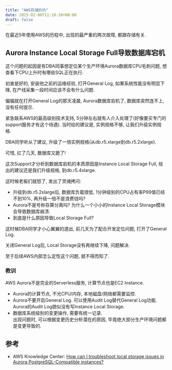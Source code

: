 ```yaml
---
title: "AWS存储的坑"
date: 2025-02-06T11:18:10+08:00
draft: false
---
```


在最近5年使用AWS的历程中, 出现的最严重的两次故障, 都跟存储有关.

## Aurora Instance Local Storage Full导致数据库宕机

这个问题的起因是有DBA同事想定位某个生产环境Aurora数据库CPU毛刺问题, 想查看下CPU上升时有哪些SQL正在执行.

初衷是好的, 安装他之前的运维经验, 打开General Log, 如果系统性能没有明显下降, 在产线采集一段时间应该不会有什么问题.

偏偏就在打开General Log的那天凌晨, Aurora数据库宕机了, 数据库突然连不上, 没有任何提示.

紧急联系AWS的最高级别技术支持, 5分钟左右就有人介入处理了(好像要买专门的support服务才有这个待遇). 当时给的建议是, 实例规格不够, 让我们升级实例规格.

DBA同学听从了建议, 升级了一倍实例规格(从db.r5.xlarge到db.r5.2xlarge).

可惜, 扛了几天, 数据库又跪了!

这次Support才分析到数据库宕机的本质原因是Instance Local Storage Full, 给出的建议还是我们升级规格, 到db.r5.4xlarge.

这时候老板们就怒了, 发出了灵魂拷问:
* 升级到db.r5.2xlarge后, 数据库负载很低, 1分钟级别的CPU占有率P99值已经不到10%, 再升级一倍不是浪费钱吗?
* Aurora不是号称存算分离吗? 为什么一个小小的Instance Local Storage模块会导致数据库崩溃.
* 到底是什么原因导致Local Storage Full?

这时候DBA同学才小心翼翼的道出, 前几天为了配合开发定位问题, 打开了General Log.

关闭General Log后, Local Storage没有再继续下降, 问题解决.

至于后续AWS内部怎么定性这个问题, 就不得而知了.

### 教训
AWS Aurora不是完全的Serverless服务, 计算节点也是EC2 Instance.

* Aurora的计算节点, 不光CPU/内存, 本地磁盘/网络都需要监控.
* Aurora不要开启General Log. 可以使用Audit Log替代General Log功能. <br/>
  Aurora的Audit Log貌似没有写Instance Local Storage.
* 数据库系统级别的变更操作, 需要有统一记录. <br/>
  出现问题时, 可以根据变更历史分析潜在的原因, 毕竟绝大部分生产环境问题都是变更导致的.


<!---
## Amazon MQ for RabbitMQ的Broker EBS磁盘空间满, 导致MQ不可用
-->

## 参考

* AWS Knowledge Center: [How can I troubleshoot local storage issues in Aurora PostgreSQL-Compatible instances?](https://repost.aws/knowledge-center/postgresql-aurora-storage-issue)